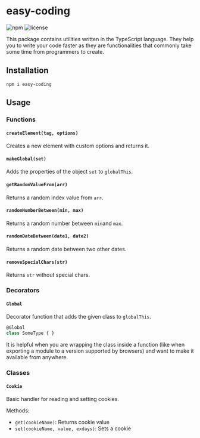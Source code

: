 # easy-coding

![[npm](https://img.shields.io/npm/v/easy-coding.svg)](https://www.npmjs.com/package/easy-coding)
![license](https://img.shields.io/badge/license-MIT-blue.svg)

This package contains utilities written in the TypeScript language. They help you to write your code faster as they are functionalities that commonly take some time from programmers to create.

## Installation

`npm i easy-coding`

## Usage

### Functions

#### `createElement(tag, options)`

Creates a new element with custom options and returns it.

#### `makeGlobal(set)`

Adds the properties of the object `set` to `globalThis`.

#### `getRandomValueFrom(arr)`

Returns a random index value from `arr`.

#### `randomNumberBetween(min, max)`

Returns a random number between `min`and `max`.

#### `randomDateBetween(date1, date2)`

Returns a random date between two other dates.


#### `removeSpecialChars(str)`

Returns `str` without special chars.

### Decorators

#### `Global`

Decorator function that adds the given class to `globalThis`.

```ts
@Global
class SomeType { }
```

It is helpful when you are wrapping the class inside a function (like when exporting a module to a version supported by browsers) and want to make it available from anywhere.

### Classes

#### `Cookie`

Basic handler for reading and setting cookies.

Methods:

- `get(cookieName)`: Returns cookie value
- `set(cookieName, value, exdays)`: Sets a cookie
